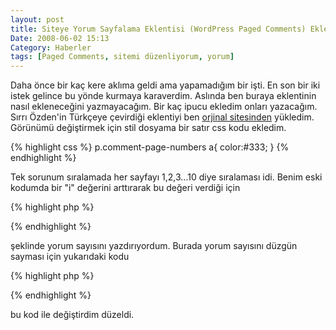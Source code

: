 ```yaml
---
layout: post
title: Siteye Yorum Sayfalama Eklentisi (WordPress Paged Comments) Ekledim
Date: 2008-06-02 15:13
Category: Haberler
tags: [Paged Comments, sitemi düzenliyorum, yorum]
---
```


Daha önce bir kaç kere aklıma geldi ama yapamadığım bir işti. En son bir
iki istek gelince bu yönde kurmaya karaverdim. Aslında ben buraya
eklentinin nasıl ekleneceğini yazmayacağım. Bir kaç ipucu ekledim onları
yazacağım. Sırrı Özden'in Türkçeye çevirdiği eklentiyi ben [orjinal sitesinden][] yükledim. Görünümü değiştirmek için stil dosyama bir satır
css kodu ekledim.

{% highlight css %}
p.comment-page-numbers a{
  color:#333;
}
{% endhighlight %}

Tek sorunum sıralamada her sayfayı 1,2,3...10 diye sıralaması idi. Benim
eski kodumda bir "i" değerini arttırarak bu değeri verdiği için

{% highlight php %}
<?php echo $i; ?>
{% endhighlight %}

şeklinde yorum sayısını yazdırıyordum. Burada yorum sayısını düzgün
sayması için yukarıdaki kodu

{% highlight php %}
<?php echo $comment_number; $comment_number +=
    $comment_delta;?>
{% endhighlight %}

bu kod ile değiştirdim düzeldi.

  [orjinal sitesinden]: http://www.keyvan.net/code/paged-comments/
